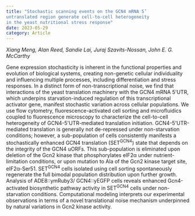 ```yaml
---
title: "Stochastic scanning events on the GCN4 mRNA 5’
untranslated region generate cell-to-cell heterogeneity
in the yeast nutritional stress response"
date: 2023-05-29
category: Article
---
```


*Xiang Meng, Alan Reed, Sandie Lai, Juraj Szavits-Nossan, John E. G. McCarthy*

Gene expression stochasticity is inherent in the functional properties and evolution of biological systems, creating non-genetic cellular individuality and influencing multiple processes, including differentiation and stress responses. In a distinct form of non-transcriptional noise, we find that interactions of the yeast translation machinery with the GCN4 mRNA 5'UTR, which underpins starvation-induced regulation of this transcriptional activator gene, manifest stochastic variation across cellular populations. We use flow cytometry, fluorescence-activated cell sorting and microfluidics coupled to fluorescence microscopy to characterize the cell-to-cell heterogeneity of GCN4-5'UTR-mediated translation initiation. GCN4-5'UTR-mediated translation is generally not de-repressed under non-starvation conditions; however, a sub-population of cells consistently manifests a stochastically enhanced GCN4 translation (SET<sup>GCN4</sup>) state that depends on the integrity of the GCN4 uORFs. This sub-population is eliminated upon deletion of the Gcn2 kinase that phosphorylates eIF2α under nutrient-limitation conditions, or upon mutation to Ala of the Gcn2 kinase target site, eIF2α-Ser51. SET<sup>GCN4</sup> cells isolated using cell sorting spontaneously regenerate the full bimodal population distribution upon further growth. Analysis of ADE8::ymRuby3/ GCN4::yEGFP cells reveals enhanced Gcn4-activated biosynthetic pathway activity in SET<sup>GCN4</sup> cells under non-starvation conditions. Computational modeling interprets our experimental observations in terms of a novel translational noise mechanism underpinned by natural variations in Gcn2 kinase activity.
